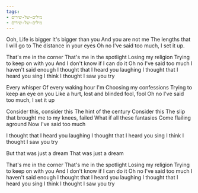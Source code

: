 ```yaml
---
tags:
- מילים-של-שירים
- מילים-של-שירים
---
```



Ooh, Life is bigger
It's bigger than you
And you are not me
The lengths that I will go to
The distance in your eyes
Oh no I've said too much, I set it up.

That's me in the corner
That's me in the spotlight
Losing my religion
Trying to keep on with you
And I don't know if I can do it
Oh no I've said too much
I haven't said enough
I thought that I heard you laughing
I thought that I heard you sing
I think I thought I saw you try

Every whisper
Of every waking hour I'm
Choosing my confessions
Trying to keep an eye on you
Like a hurt, lost and blinded fool,
fool
Oh no I've said too much, I set it up

Consider this, consider this
The hint of the century
Consider this
The slip that brought me
to my knees, failed
What if all these fantasies
Come flailing aground
Now I've said too much

I thought that I heard you laughing
I thought that I heard you sing
I think I thought I saw you try

But that was just a dream
That was just a dream

That's me in the corner
That's me in the spotlight
Losing my religion
Trying to keep on with you
And I don't know if I can do it
Oh no I've said too much
I haven't said enough
I thought that I heard you laughing
I thought that I heard you sing
I think I thought I saw you try

